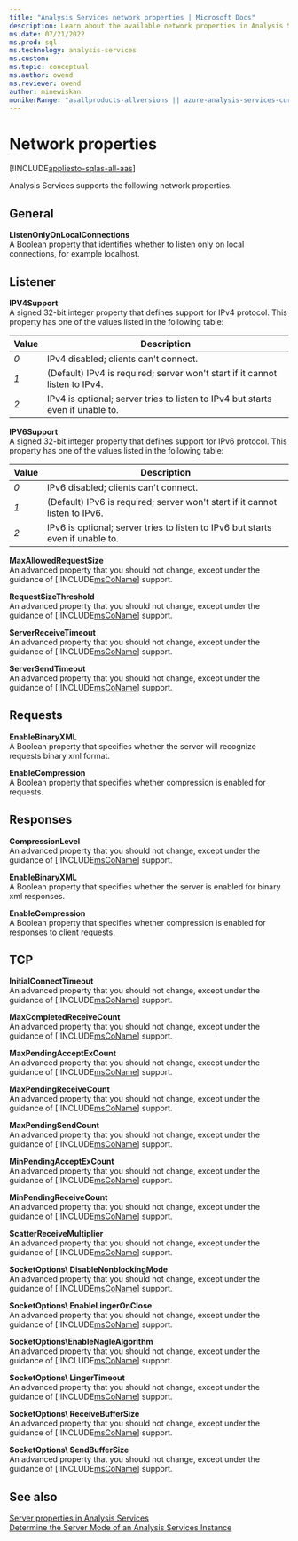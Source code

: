 ```yaml
---
title: "Analysis Services network properties | Microsoft Docs"
description: Learn about the available network properties in Analysis Services, like ListenOnlyOnLocalConnections and MaxAllowedRequestSize.
ms.date: 07/21/2022
ms.prod: sql
ms.technology: analysis-services
ms.custom: 
ms.topic: conceptual
ms.author: owend
ms.reviewer: owend
author: minewiskan
monikerRange: "asallproducts-allversions || azure-analysis-services-current || >= sql-analysis-services-2016"
---
```


# Network properties

[!INCLUDE[appliesto-sqlas-all-aas](../includes/appliesto-sqlas-all-aas.md)]

Analysis Services supports the following network properties.
  
## General

**ListenOnlyOnLocalConnections**  
A Boolean property that identifies whether to listen only on local connections, for example localhost.  
  
## Listener

**IPV4Support**  
A signed 32-bit integer property that defines support for IPv4 protocol. This property has one of the values listed in the following table:  
  
|Value|Description|  
|-----------|-----------------|  
|*0*|IPv4 disabled; clients can't connect.|  
|*1*|(Default) IPv4 is required; server won't start if it cannot listen to IPv4.|  
|*2*|IPv4 is optional; server tries to listen to IPv4 but starts even if unable to.|  
  
**IPV6Support**  
A signed 32-bit integer property that defines support for IPv6 protocol. This property has one of the values listed in the following table:  
  
|Value|Description|  
|-----------|-----------------|  
|*0*|IPv6 disabled; clients can't connect.|  
|*1*|(Default) IPv6 is required; server won't start if it cannot listen to IPv6.|  
|*2*|IPv6 is optional; server tries to listen to IPv6 but starts even if unable to.|  
  
**MaxAllowedRequestSize**  
An advanced property that you should not change, except under the guidance of [!INCLUDE[msCoName](../includes/msconame-md.md)] support.  
  
**RequestSizeThreshold**  
An advanced property that you should not change, except under the guidance of [!INCLUDE[msCoName](../includes/msconame-md.md)] support.  
  
**ServerReceiveTimeout**  
An advanced property that you should not change, except under the guidance of [!INCLUDE[msCoName](../includes/msconame-md.md)] support.  
  
**ServerSendTimeout**  
An advanced property that you should not change, except under the guidance of [!INCLUDE[msCoName](../includes/msconame-md.md)] support.  
  
## Requests

**EnableBinaryXML**  
A Boolean property that specifies whether the server will recognize requests binary xml format.  
  
**EnableCompression**  
A Boolean property that specifies whether compression is enabled for requests.  
  
## Responses

**CompressionLevel**  
An advanced property that you should not change, except under the guidance of [!INCLUDE[msCoName](../includes/msconame-md.md)] support.  
  
**EnableBinaryXML**  
A Boolean property that specifies whether the server is enabled for binary xml responses.  
  
**EnableCompression**  
A Boolean property that specifies whether compression is enabled for responses to client requests.  
  
## TCP

**InitialConnectTimeout**  
An advanced property that you should not change, except under the guidance of [!INCLUDE[msCoName](../includes/msconame-md.md)] support.  
  
**MaxCompletedReceiveCount**  
An advanced property that you should not change, except under the guidance of [!INCLUDE[msCoName](../includes/msconame-md.md)] support.  
  
**MaxPendingAcceptExCount**  
An advanced property that you should not change, except under the guidance of [!INCLUDE[msCoName](../includes/msconame-md.md)] support.  
  
**MaxPendingReceiveCount**  
An advanced property that you should not change, except under the guidance of [!INCLUDE[msCoName](../includes/msconame-md.md)] support.  
  
**MaxPendingSendCount**  
An advanced property that you should not change, except under the guidance of [!INCLUDE[msCoName](../includes/msconame-md.md)] support.  
  
**MinPendingAcceptExCount**  
An advanced property that you should not change, except under the guidance of [!INCLUDE[msCoName](../includes/msconame-md.md)] support.  
  
**MinPendingReceiveCount**  
An advanced property that you should not change, except under the guidance of [!INCLUDE[msCoName](../includes/msconame-md.md)] support.  
  
**ScatterReceiveMultiplier**  
An advanced property that you should not change, except under the guidance of [!INCLUDE[msCoName](../includes/msconame-md.md)] support.  
  
**SocketOptions\ DisableNonblockingMode**  
An advanced property that you should not change, except under the guidance of [!INCLUDE[msCoName](../includes/msconame-md.md)] support.  
  
**SocketOptions\ EnableLingerOnClose**  
An advanced property that you should not change, except under the guidance of [!INCLUDE[msCoName](../includes/msconame-md.md)] support.  
  
**SocketOptions\EnableNagleAlgorithm**  
An advanced property that you should not change, except under the guidance of [!INCLUDE[msCoName](../includes/msconame-md.md)] support.  
  
**SocketOptions\ LingerTimeout**  
An advanced property that you should not change, except under the guidance of [!INCLUDE[msCoName](../includes/msconame-md.md)] support.  
  
**SocketOptions\ ReceiveBufferSize**  
An advanced property that you should not change, except under the guidance of [!INCLUDE[msCoName](../includes/msconame-md.md)] support.  
  
**SocketOptions\ SendBufferSize**  
An advanced property that you should not change, except under the guidance of [!INCLUDE[msCoName](../includes/msconame-md.md)] support.  
  
## See also

[Server properties in Analysis Services](../../analysis-services/server-properties/server-properties-in-analysis-services.md)   
[Determine the Server Mode of an Analysis Services Instance](../../analysis-services/instances/determine-the-server-mode-of-an-analysis-services-instance.md)  

